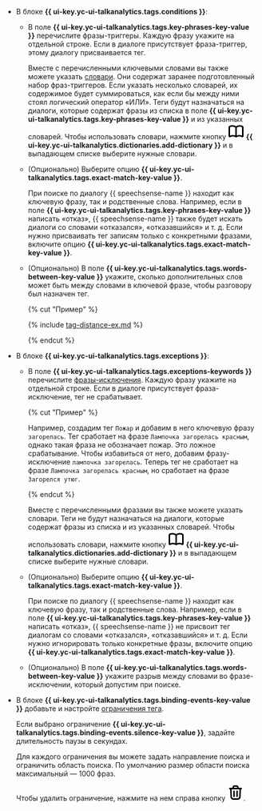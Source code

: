 * В блоке **{{ ui-key.yc-ui-talkanalytics.tags.conditions }}**:

    * В поле **{{ ui-key.yc-ui-talkanalytics.tags.key-phrases-key-value }}** перечислите фразы-триггеры. Каждую фразу укажите на отдельной строке. Если в диалоге присутствует фраза-триггер, этому диалогу присваивается тег.

        Вместе с перечисленными ключевыми словами вы также можете указать [словари](../../../speechsense/concepts/dictionaries.md). Они содержат заранее подготовленный набор фраз-триггеров. Если указать несколько словарей, их содержимое будет суммироваться, как если бы между ними стоял логический оператор «ИЛИ». Теги будут назначаться на диалоги, которые содержат фразы из списка в поле **{{ ui-key.yc-ui-talkanalytics.tags.key-phrases-key-value }}** и из указанных словарей. Чтобы использовать словари, нажмите кнопку ![icon](../../../_assets/console-icons/book-open.svg) **{{ ui-key.yc-ui-talkanalytics.dictionaries.add-dictionary }}** и в выпадающем списке выберите нужные словари.

    * (Опционально) Выберите опцию **{{ ui-key.yc-ui-talkanalytics.tags.exact-match-key-value }}**.

        При поиске по диалогу {{ speechsense-name }} находит как ключевую фразу, так и родственные слова. Например, если в поле **{{ ui-key.yc-ui-talkanalytics.tags.key-phrases-key-value }}** написать «отказ», {{ speechsense-name }} также будет искать диалоги со словами «отказался», «отказавшийся» и т. д. Если нужно присваивать тег записям только с конкретными фразами, включите опцию **{{ ui-key.yc-ui-talkanalytics.tags.exact-match-key-value }}**.

    * (Опционально) В поле **{{ ui-key.yc-ui-talkanalytics.tags.words-between-key-value }}** укажите, сколько дополнительных слов может быть между словами в ключевой фразе, чтобы разговору был назначен тег.

        {% cut "Пример" %}

        {% include [tag-distance-ex.md](tag-distance-ex.md) %}

        {% endcut %}

* В блоке **{{ ui-key.yc-ui-talkanalytics.tags.exceptions }}**:

    * В поле **{{ ui-key.yc-ui-talkanalytics.tags.exceptions-keywords }}** перечислите [фразы-исключения](../../../speechsense/concepts/tags.md#exclusion-phrases). Каждую фразу укажите на отдельной строке. Если в диалоге присутствует фраза-исключение, тег не срабатывает.

        {% cut "Пример" %}

        Например, создадим тег `Пожар` и добавим в него ключевую фразу `загорелась`.
        Тег сработает на фразе `Лампочка загорелась красным`, однако такая фраза не обозначает пожар. Это ложное срабатывание. Чтобы избавиться от него, добавим фразу-исключение `лампочка загорелась`.
        Теперь тег не сработает на фразе `Лампочка загорелась красным`, но сработает на фразе `Загорелся утюг`.

        {% endcut %}

        Вместе с перечисленными фразами вы также можете указать словари. Теги не будут назначаться на диалоги, которые содержат фразы из списка и из указанных словарей. Чтобы использовать словари, нажмите кнопку ![icon](../../../_assets/console-icons/book-open.svg) **{{ ui-key.yc-ui-talkanalytics.dictionaries.add-dictionary }}** и в выпадающем списке выберите нужные словари.

    * (Опционально) Выберите опцию **{{ ui-key.yc-ui-talkanalytics.tags.exact-match-key-value }}**.

        При поиске по диалогу {{ speechsense-name }} находит как ключевую фразу, так и родственные слова. Например, если в поле **{{ ui-key.yc-ui-talkanalytics.tags.key-phrases-key-value }}** написать «отказ», {{ speechsense-name }} не присвоит тег диалогам со словами «отказался», «отказавшийся» и т. д. Если нужно игнорировать только конкретные фразы, включите опцию **{{ ui-key.yc-ui-talkanalytics.tags.exact-match-key-value }}**.

    * (Опционально) В поле **{{ ui-key.yc-ui-talkanalytics.tags.words-between-key-value }}** укажите разрыв между словами во фразе-исключении, который допустим при поиске.

* В блоке **{{ ui-key.yc-ui-talkanalytics.tags.binding-events-key-value }}** добавьте и настройте [ограничения тега](../../../speechsense/concepts/tags.md#tag-limitations).

    Если выбрано ограничение **{{ ui-key.yc-ui-talkanalytics.tags.binding-events.silence-key-value }}**, задайте длительность паузы в секундах.

    Для каждого ограничения вы можете задать направление поиска и ограничить область поиска. По умолчанию размер области поиска максимальный — 1000 фраз.

    Чтобы удалить ограничение, нажмите на нем справа кнопку ![icon](../../../_assets/console-icons/trash-bin.svg).
